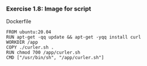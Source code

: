 ### Exercise 1.8: Image for script

Dockerfile
```
FROM ubuntu:20.04
RUN apt-get -qq update && apt-get -yqq install curl
WORKDIR /app
COPY ./curler.sh .
RUN chmod 700 /app/curler.sh
CMD ["/usr/bin/sh", "/app/curler.sh"]
```